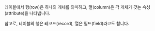 테이블에서 행(row)은 하나의 개체를 의미하고, 열(column)은 각 개체가 갖는 속성(attribute)을 나타냅니다.

참고로, 테이블의 행은 레코드(record), 열은 필드(field)라고도 합니다.